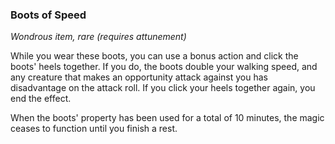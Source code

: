 ### Boots of Speed

*Wondrous item, rare (requires attunement)*

While you wear these boots, you can use a bonus action and click the boots' heels together. If you do, the boots double your walking speed, and any creature that makes an opportunity attack against you has disadvantage on the attack roll. If you click your heels together again, you end the effect.

When the boots' property has been used for a total of 10 minutes, the magic ceases to function until you finish a rest.